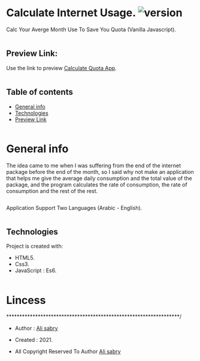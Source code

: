 # Calculate Internet Usage. ![version](https://img.shields.io/badge/version-1.1-brightgreen)
Calc Your Averge Month Use To Save You Quota (Vanilla Javascript).

```
```

## Preview Link:

Use the link to preview [Calculate Quota App](https://ali-sabry.github.io/calculate-quota).

```
```
## Table of contents
* [General info](#general-info)
* [Technologies](#technologies)
* [Preview Link](#Preview-Link)

```
```

# General info
The idea came to me when I was suffering from the end of the internet package before the end of the month, so I said why not make an application that helps me give the average daily consumption and the total value of the package, and the program calculates the rate of consumption, the rate of consumption and the rest of the rest.

```
```
Application Support Two Languages (Arabic - English).

```
```
## Technologies
Project is created with:
* HTML5.
* Css3.
* JavaScript : Es6.

```
```
# Lincess
******************************************************************/

* Author      : [Ali sabry](https://www.linkedin.com/in/ali-sabry/)
* Created     : 2021.

* All Copyright Reserved To Author [Ali sabry](https://www.linkedin.com/in/ali-sabry/)
